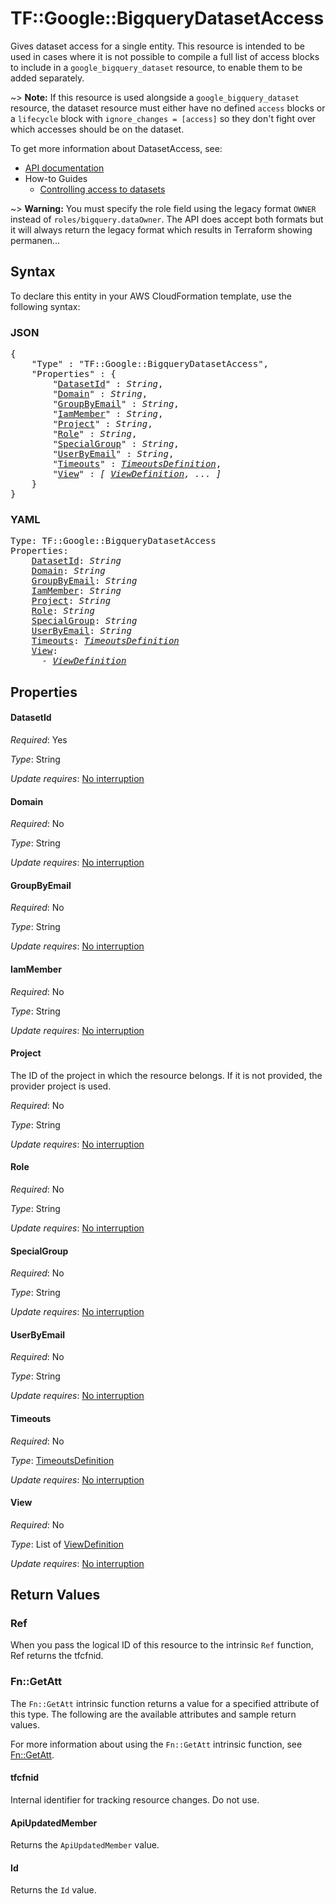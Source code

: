 # TF::Google::BigqueryDatasetAccess

Gives dataset access for a single entity. This resource is intended to be used in cases where
it is not possible to compile a full list of access blocks to include in a
`google_bigquery_dataset` resource, to enable them to be added separately.

~> **Note:** If this resource is used alongside a `google_bigquery_dataset` resource, the
dataset resource must either have no defined `access` blocks or a `lifecycle` block with
`ignore_changes = [access]` so they don't fight over which accesses should be on the dataset.


To get more information about DatasetAccess, see:

* [API documentation](https://cloud.google.com/bigquery/docs/reference/rest/v2/datasets)
* How-to Guides
    * [Controlling access to datasets](https://cloud.google.com/bigquery/docs/dataset-access-controls)

~> **Warning:** You must specify the role field using the legacy format `OWNER` instead of `roles/bigquery.dataOwner`. 
The API does accept both formats but it will always return the legacy format which results in Terraform
showing permanen...

## Syntax

To declare this entity in your AWS CloudFormation template, use the following syntax:

### JSON

<pre>
{
    "Type" : "TF::Google::BigqueryDatasetAccess",
    "Properties" : {
        "<a href="#datasetid" title="DatasetId">DatasetId</a>" : <i>String</i>,
        "<a href="#domain" title="Domain">Domain</a>" : <i>String</i>,
        "<a href="#groupbyemail" title="GroupByEmail">GroupByEmail</a>" : <i>String</i>,
        "<a href="#iammember" title="IamMember">IamMember</a>" : <i>String</i>,
        "<a href="#project" title="Project">Project</a>" : <i>String</i>,
        "<a href="#role" title="Role">Role</a>" : <i>String</i>,
        "<a href="#specialgroup" title="SpecialGroup">SpecialGroup</a>" : <i>String</i>,
        "<a href="#userbyemail" title="UserByEmail">UserByEmail</a>" : <i>String</i>,
        "<a href="#timeouts" title="Timeouts">Timeouts</a>" : <i><a href="timeoutsdefinition.md">TimeoutsDefinition</a></i>,
        "<a href="#view" title="View">View</a>" : <i>[ <a href="viewdefinition.md">ViewDefinition</a>, ... ]</i>
    }
}
</pre>

### YAML

<pre>
Type: TF::Google::BigqueryDatasetAccess
Properties:
    <a href="#datasetid" title="DatasetId">DatasetId</a>: <i>String</i>
    <a href="#domain" title="Domain">Domain</a>: <i>String</i>
    <a href="#groupbyemail" title="GroupByEmail">GroupByEmail</a>: <i>String</i>
    <a href="#iammember" title="IamMember">IamMember</a>: <i>String</i>
    <a href="#project" title="Project">Project</a>: <i>String</i>
    <a href="#role" title="Role">Role</a>: <i>String</i>
    <a href="#specialgroup" title="SpecialGroup">SpecialGroup</a>: <i>String</i>
    <a href="#userbyemail" title="UserByEmail">UserByEmail</a>: <i>String</i>
    <a href="#timeouts" title="Timeouts">Timeouts</a>: <i><a href="timeoutsdefinition.md">TimeoutsDefinition</a></i>
    <a href="#view" title="View">View</a>: <i>
      - <a href="viewdefinition.md">ViewDefinition</a></i>
</pre>

## Properties

#### DatasetId

_Required_: Yes

_Type_: String

_Update requires_: [No interruption](https://docs.aws.amazon.com/AWSCloudFormation/latest/UserGuide/using-cfn-updating-stacks-update-behaviors.html#update-no-interrupt)

#### Domain

_Required_: No

_Type_: String

_Update requires_: [No interruption](https://docs.aws.amazon.com/AWSCloudFormation/latest/UserGuide/using-cfn-updating-stacks-update-behaviors.html#update-no-interrupt)

#### GroupByEmail

_Required_: No

_Type_: String

_Update requires_: [No interruption](https://docs.aws.amazon.com/AWSCloudFormation/latest/UserGuide/using-cfn-updating-stacks-update-behaviors.html#update-no-interrupt)

#### IamMember

_Required_: No

_Type_: String

_Update requires_: [No interruption](https://docs.aws.amazon.com/AWSCloudFormation/latest/UserGuide/using-cfn-updating-stacks-update-behaviors.html#update-no-interrupt)

#### Project

The ID of the project in which the resource belongs.
If it is not provided, the provider project is used.

_Required_: No

_Type_: String

_Update requires_: [No interruption](https://docs.aws.amazon.com/AWSCloudFormation/latest/UserGuide/using-cfn-updating-stacks-update-behaviors.html#update-no-interrupt)

#### Role

_Required_: No

_Type_: String

_Update requires_: [No interruption](https://docs.aws.amazon.com/AWSCloudFormation/latest/UserGuide/using-cfn-updating-stacks-update-behaviors.html#update-no-interrupt)

#### SpecialGroup

_Required_: No

_Type_: String

_Update requires_: [No interruption](https://docs.aws.amazon.com/AWSCloudFormation/latest/UserGuide/using-cfn-updating-stacks-update-behaviors.html#update-no-interrupt)

#### UserByEmail

_Required_: No

_Type_: String

_Update requires_: [No interruption](https://docs.aws.amazon.com/AWSCloudFormation/latest/UserGuide/using-cfn-updating-stacks-update-behaviors.html#update-no-interrupt)

#### Timeouts

_Required_: No

_Type_: <a href="timeoutsdefinition.md">TimeoutsDefinition</a>

_Update requires_: [No interruption](https://docs.aws.amazon.com/AWSCloudFormation/latest/UserGuide/using-cfn-updating-stacks-update-behaviors.html#update-no-interrupt)

#### View

_Required_: No

_Type_: List of <a href="viewdefinition.md">ViewDefinition</a>

_Update requires_: [No interruption](https://docs.aws.amazon.com/AWSCloudFormation/latest/UserGuide/using-cfn-updating-stacks-update-behaviors.html#update-no-interrupt)

## Return Values

### Ref

When you pass the logical ID of this resource to the intrinsic `Ref` function, Ref returns the tfcfnid.

### Fn::GetAtt

The `Fn::GetAtt` intrinsic function returns a value for a specified attribute of this type. The following are the available attributes and sample return values.

For more information about using the `Fn::GetAtt` intrinsic function, see [Fn::GetAtt](https://docs.aws.amazon.com/AWSCloudFormation/latest/UserGuide/intrinsic-function-reference-getatt.html).

#### tfcfnid

Internal identifier for tracking resource changes. Do not use.

#### ApiUpdatedMember

Returns the <code>ApiUpdatedMember</code> value.

#### Id

Returns the <code>Id</code> value.

